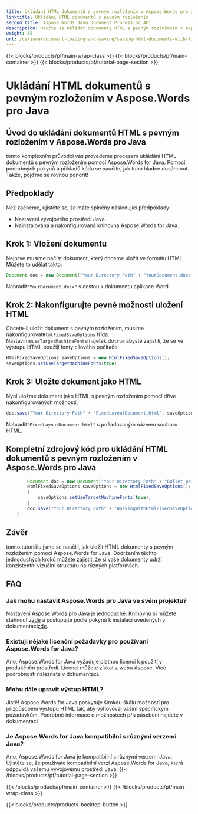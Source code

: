 ```yaml
---
title: Ukládání HTML dokumentů s pevným rozložením v Aspose.Words pro Java
linktitle: Ukládání HTML dokumentů s pevným rozložením
second_title: Aspose.Words Java Document Processing API
description: Naučte se ukládat dokumenty HTML s pevným rozložením v Aspose.Words pro Java. Postupujte podle našeho podrobného průvodce pro bezproblémové formátování dokumentů.
weight: 15
url: /cs/java/document-loading-and-saving/saving-html-documents-with-fixed-layout/
---
```


{{< blocks/products/pf/main-wrap-class >}}
{{< blocks/products/pf/main-container >}}
{{< blocks/products/pf/tutorial-page-section >}}

# Ukládání HTML dokumentů s pevným rozložením v Aspose.Words pro Java


## Úvod do ukládání dokumentů HTML s pevným rozložením v Aspose.Words pro Java

tomto komplexním průvodci vás provedeme procesem ukládání HTML dokumentů s pevným rozložením pomocí Aspose.Words for Java. Pomocí podrobných pokynů a příkladů kódu se naučíte, jak toho hladce dosáhnout. Takže, pojďme se rovnou ponořit!

## Předpoklady

Než začneme, ujistěte se, že máte splněny následující předpoklady:

- Nastavení vývojového prostředí Java.
- Nainstalovaná a nakonfigurovaná knihovna Aspose.Words for Java.

## Krok 1: Vložení dokumentu

Nejprve musíme načíst dokument, který chceme uložit ve formátu HTML. Můžete to udělat takto:

```java
Document doc = new Document("Your Directory Path" + "YourDocument.docx");
```

 Nahradit`"YourDocument.docx"` s cestou k dokumentu aplikace Word.

## Krok 2: Nakonfigurujte pevné možnosti uložení HTML

 Chcete-li uložit dokument s pevným rozložením, musíme nakonfigurovat`HtmlFixedSaveOptions` třída. Nastavíme`useTargetMachineFonts`majetek do`true` abyste zajistili, že se ve výstupu HTML použijí fonty cílového počítače:

```java
HtmlFixedSaveOptions saveOptions = new HtmlFixedSaveOptions();
saveOptions.setUseTargetMachineFonts(true);
```

## Krok 3: Uložte dokument jako HTML

Nyní uložme dokument jako HTML s pevným rozložením pomocí dříve nakonfigurovaných možností:

```java
doc.save("Your Directory Path" + "FixedLayoutDocument.html", saveOptions);
```

 Nahradit`"FixedLayoutDocument.html"` s požadovaným názvem souboru HTML.

## Kompletní zdrojový kód pro ukládání HTML dokumentů s pevným rozložením v Aspose.Words pro Java

```java
        Document doc = new Document("Your Directory Path" + "Bullet points with alternative font.docx");
        HtmlFixedSaveOptions saveOptions = new HtmlFixedSaveOptions();
        {
            saveOptions.setUseTargetMachineFonts(true);
        }
        doc.save("Your Directory Path" + "WorkingWithHtmlFixedSaveOptions.UseFontFromTargetMachine.html", saveOptions);
    }
```

## Závěr

tomto tutoriálu jsme se naučili, jak uložit HTML dokumenty s pevným rozložením pomocí Aspose.Words for Java. Dodržením těchto jednoduchých kroků můžete zajistit, že si vaše dokumenty udrží konzistentní vizuální strukturu na různých platformách.

## FAQ

### Jak mohu nastavit Aspose.Words pro Java ve svém projektu?

 Nastavení Aspose.Words pro Java je jednoduché. Knihovnu si můžete stáhnout z[zde](https://releases.aspose.com/words/java/) a postupujte podle pokynů k instalaci uvedených v dokumentaci[zde](https://reference.aspose.com/words/java/).

### Existují nějaké licenční požadavky pro používání Aspose.Words for Java?

Ano, Aspose.Words for Java vyžaduje platnou licenci k použití v produkčním prostředí. Licenci můžete získat z webu Aspose. Více podrobností naleznete v dokumentaci.

### Mohu dále upravit výstup HTML?

Jistě! Aspose.Words for Java poskytuje širokou škálu možností pro přizpůsobení výstupu HTML tak, aby vyhovoval vašim specifickým požadavkům. Podrobné informace o možnostech přizpůsobení najdete v dokumentaci.

### Je Aspose.Words for Java kompatibilní s různými verzemi Java?

Ano, Aspose.Words for Java je kompatibilní s různými verzemi Java. Ujistěte se, že používáte kompatibilní verzi Aspose.Words for Java, která odpovídá vašemu vývojovému prostředí Java.
{{< /blocks/products/pf/tutorial-page-section >}}

{{< /blocks/products/pf/main-container >}}
{{< /blocks/products/pf/main-wrap-class >}}

{{< blocks/products/products-backtop-button >}}
